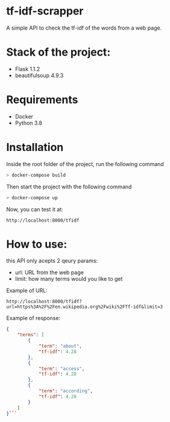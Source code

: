 # tf-idf-scrapper
A simple API to check the tf-idf of the words from a web page.

# Stack of the project:
 - Flask 1.1.2
 - beautifulsoup 4.9.3

# Requirements
 - Docker
 - Python 3.8

# Installation
Inside the root folder of the project, run the following command

```sh
> docker-compose build
```

Then start the project with the following command

```sh
> docker-compose up
```

Now, you can test it at:

```
http://localhost:8000/tfidf
```
# How to use:
this API only acepts 2 qeury params:
- url: URL from the web page
- limit: how many terms would you like to get

Example of URL:
```
http://localhost:8000/tfidf?url=https%3A%2F%2Fen.wikipedia.org%2Fwiki%2FTf-idf&limit=3
```
Example of response:
```json
{
    "terms": [
        {
            "term": "about",
            "tf-idf": 4.28
        },
        {
            "term": "access",
            "tf-idf": 4.28
        },
        {
            "term": "according",
            "tf-idf": 4.28
        }
    ]
}```
